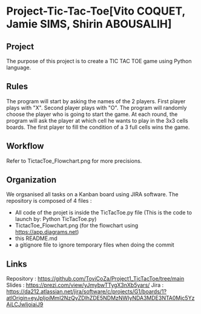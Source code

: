 # Project-Tic-Tac-Toe[Vito COQUET, Jamie SIMS, Shirin ABOUSALIH]


## Project 
The purpose of this project is to create a TIC TAC TOE game using Python language.


## Rules
The program will start by asking the names of the 2 players.
First player plays with "X".
Second player plays with "O".
The program will randomly choose the player who is going to start the game.
At each round, the program will ask the player at which cell he wants to play in the 3x3 cells boards.
The first player to fill the condition of a 3 full cells wins the game.


## Workflow
Refer to TictacToe_Flowchart.png for more precisions.


## Organization
We orgsanised all tasks on a Kanban board using JIRA software.
The repository is composed of 4 files :
- All code of the projet is inside the TicTacToe.py file (This is the code to launch by: Python TicTacToe.py)
- TictacToe_Flowchart.png (for the flowchart using https://app.diagrams.net)
- this README.md
- a gitignore file to ignore temporary files when doing the commit


## Links
Repository : https://github.com/ToviCoZa/Project1_TicTacToe/tree/main
Slides : https://prezi.com/view/yJmybwTTygX3nXb5yars/
Jira : https://da212.atlassian.net/jira/software/c/projects/G1/boards/1?atlOrigin=eyJpIjoiMmI2NzQyZDlhZDE5NDMzNWIyNDA3MDE3NTA0Mjc5YzAiLCJwIjoiaiJ9
